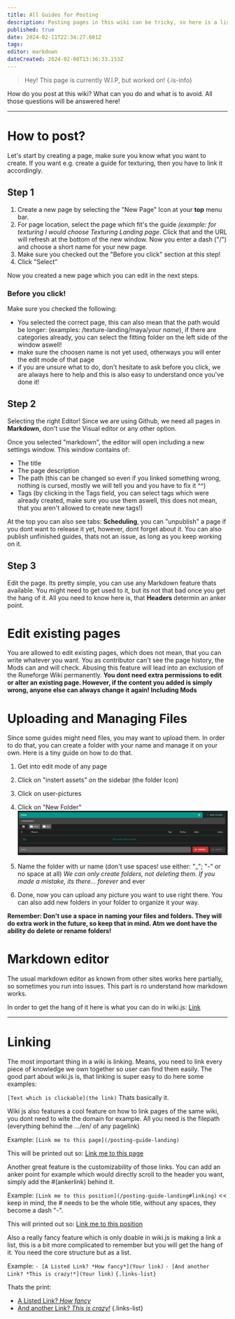```yaml
---
title: All Guides for Posting
description: Posting pages in this wiki can be tricky, so here is a list for all the waays you can post here!
published: true
date: 2024-02-11T22:34:27.601Z
tags: 
editor: markdown
dateCreated: 2024-02-08T13:36:33.153Z
---
```


> Hey!
> This page is currently W.I.P, but worked on!
{.is-info}

How do you post at this wiki? What can you do and what is to avoid. All those questions will be answered here!

---

# How to post?

Let's start by creating a page, make sure you know what you want to create. If you want e.g. create a guide for texturing, then you have to link it accordingly.

## Step 1

1. Create a new page by selecting the "New Page" Icon at your **top** menu bar.
2. For page location, select the page which fit's the guide *(example: for texturing I would choose Texturing Landing page*. Click that and the URL will refresh at the bottom of the new window. Now you enter a dash ("/") and choose a short name for your new page.
3. Make sure you checked out the "Before you click" section at this step!
4. Click "Select"

Now you created a new page which you can edit in the next steps.
<br>
### Before you click!
Make sure you checked the following:

- You selected the correct page, this can also mean that the path would be longer:
(examples: /texture-landing/maya/*your name*), if there are categories already, you can select the fitting folder on the left side of the window aswell!
- make sure the choosen name is not yet used, otherways you will enter the edit mode of that page
- if you are unsure what to do, don't hesitate to ask before you click, we are always here to help and this is also easy to understand once you've done it!

## Step 2
Selecting the right Editor!
Since we are using Github, we need all pages in **Markdown**, don't use the Visual editor or any other option.

Once you selected "markdown", the editor will open including a new settings window. This window contains of:
- The title
- The page description
- The path (this can be changed so even if you linked something wrong, nothing is cursed, mostly we will tell you and you have to fix it ^^)
- Tags (by clicking in the Tags field, you can select tags which were already created, make sure you use them aswell, this does not mean, that you aren't allowed to create new tags!)

At the top you can also see tabs: **Scheduling**, you can "unpublish" a page if you dont want to release it yet, however, dont forget about it. You can also publish unfinished guides, thats not an issue, as long as you keep working on it.

## Step 3
Edit the page. Its pretty simple, you can use any Markdown feature thats available. You might need to get used to it, but its not that bad once you get the hang of it. All you need to know here is, that **Headers** determin an anker point. 
<br>
# Edit existing pages
You are allowed to edit existing pages, which does not mean, that you can write whatever you want. You as contributor can't see the page history, the Mods can and will check. Abusing this feature will lead into an exclusion of the Runeforge Wiki permanently.
**You dont need extra permissions to edit or alter an existing page. However, if the content you added is simply wrong, anyone else can always change it again! Including Mods**
<br>
# Uploading and Managing Files
Since some guides might need files, you may want to upload them. In order to do that, you can create a folder with your name and manage it on your own. Here is a tiny guide on how to do that.

1. Get into edit mode of any page
2. Click on "instert assets" on the sidebar (the folder Icon)
3. Click on user-pictures
4. Click on "New Folder" 
![new-folder.png](/user-pictures/vector/new-post-guide/new-folder.png)

5. Name the folder with ur name (don't use spaces! use either: "_"; "-" or no space at all) *We can only create folders, not deleting them. If you made a mistake, its there... forever* and ever
6. Done, now you can upload any picture you want to use right there. You can also add new folders in your folder to organize it your way. 

**Remember: Don't use a space in naming your files and folders. They will do extra work in the future, so keep that in mind. Atm we dont have the ability do delete or rename folders!**

# Markdown editor
The usual markdown editor as known from other sites works here partially, so sometimes you run into issues. This part is ro understand how markdown works.

In order to get the hang of it here is what you can do in wiki.js: [Link](https://docs.requarks.io/en/editors/markdown) 

---

# Linking
The most important thing in a wiki is linking. Means, you need to link every piece of knowledge we own together so user can find them easily. The good part about wiki.js is, that linking is super easy to do here some examples:

`[Text which is clickable](the link)`
Thats basically it. 

Wiki js also features a cool feature on how to link pages of the same wiki, you dont need to wite the domain for example. All you need is the filepath (everything behind the .../en/ of any pagelink)

Example:
`[Link me to this page](/posting-guide-landing)`

This will be printed out so:
[Link me to this page](/posting-guide-landing)

Another great feature is the customizability of those links. You can add an anker point for example which would directly scroll to the header you want, simply add the #(ankerlink) behind it.

Example:
`[Link me to this position](/posting-guide-landing#linking)` << keep in mind, the # needs to be the whole title, without any spaces, they become a dash "-".

This will printed out so:
[Link me to this position](/posting-guide-landing#linking)

Also a really fancy feature which is only doable in wiki.js is making a link a list, this is a bit more complicated to remember but you will get the hang of it. You need the core structure but as a list.

Example:
`- [A Listed Link? *How fancy*](Your link)`
`- [And another Link? *This is crazy!*](Your link)`
`{.links-list}`

Thats the print:

- [A Listed Link? *How fancy*]()
- [And another Link? *This is crazy!*]()
{.links-list}
